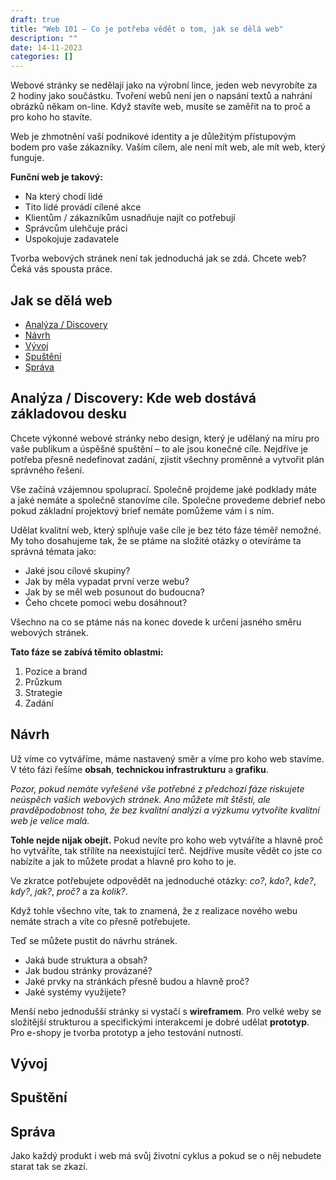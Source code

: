 ```yaml
---
draft: true
title: "Web 101 – Co je potřeba vědět o tom, jak se dělá web"
description: ""
date: 14-11-2023
categories: []
---
```


Webové stránky se nedělají jako na výrobní lince, jeden web nevyrobíte za 2 hodiny jako součástku. Tvoření webů není jen o napsání textů a nahrání obrázků někam on-line. Když stavíte web, musíte se zaměřit na to proč a pro koho ho stavíte.

Web je zhmotnění vaší podnikové identity a je důležitým přístupovým bodem pro vaše zákazníky. Vaším cílem, ale není mít web, ale mít web, který funguje.

**Funční web je takový:**

- Na který chodí lidé
- Tito lidé provádí cílené akce
- Klientům / zákazníkům usnadňuje najít co potřebují
- Správcům ulehčuje práci
- Uspokojuje zadavatele

Tvorba webových stránek není tak jednoduchá jak se zdá. Chcete web? Čeká vás spousta práce.

## Jak se dělá web

<!-- prettier-ignore-start -->

<!-- no toc -->
- [Analýza / Discovery](#analýza--discovery-kde-web-dostává-základovou-desku)
- [Návrh](#návrh)
- [Vývoj](#vývoj)
- [Spuštění](#spuštění)
- [Správa](#správa)

<!-- prettier-ignore-end -->

## Analýza / Discovery: Kde web dostává základovou desku

Chcete výkonné webové stránky nebo design, který je udělaný na míru pro vaše publikum a úspěšné spuštění – to ale jsou konečné cíle. Nejdříve je potřeba přesně nedefinovat zadání, zjistit všechny proměnné a vytvořit plán správného řešení.

Vše začíná vzájemnou spoluprací. Společně projdeme jaké podklady máte a jaké nemáte a společně stanovíme cíle. Společne provedeme debrief nebo pokud základní projektový brief nemáte pomůžeme vám i s ním.

Udělat kvalitní web, který splňuje vaše cíle je bez této fáze téměř nemožné. My toho dosahujeme tak, že se ptáme na složité otázky o otevíráme ta správná témata jako:

- Jaké jsou cílové skupiny?
- Jak by měla vypadat první verze webu?
- Jak by se měl web posunout do budoucna?
- Čeho chcete pomoci webu dosáhnout?

Všechno na co se ptáme nás na konec dovede k určení jasného směru webových stránek.

**Tato fáze se zabívá těmito oblastmi:**

1. Pozice a brand
2. Průzkum
3. Strategie
4. Zadání

## Návrh

Už víme co vytváříme, máme nastavený směr a víme pro koho web stavíme. V této fázi řešíme **obsah**, **technickou infrastrukturu** a **grafiku**.

_Pozor, pokud nemáte vyřešené vše potřebné z předchozí fáze riskujete neúspěch vašich webových stránek. Ano můžete mít štěstí, ale pravděpodobnost toho, že bez kvalitní analýzi a výzkumu vytvoříte kvalitní web je velice malá._

**Tohle nejde nijak obejít.** Pokud nevíte pro koho web vytváříte a hlavně proč ho vytváříte, tak střílíte na neexistující terč. Nejdříve musíte vědět co jste co nabízíte a jak to můžete prodat a hlavně pro koho to je.

Ve zkratce potřebujete odpovědět na jednoduché otázky: _co?_, _kdo?_, _kde?_, _kdy?_, _jak?_, _proč?_ a za _kolik?_.

Když tohle všechno víte, tak to znamená, že z realizace nového webu nemáte strach a víte co přesně potřebujete.

Teď se můžete pustit do návrhu stránek.

- Jaká bude struktura a obsah?
- Jak budou stránky provázané?
- Jaké prvky na stránkách přesně budou a hlavně proč?
- Jaké systémy využijete?

Menší nebo jednodušší stránky si vystačí s **wireframem**. Pro velké weby se složitější strukturou a specifickými interakcemi je dobré udělat **prototyp**. Pro e-shopy je tvorba prototyp a jeho testování nutností.

## Vývoj

## Spuštění

## Správa

Jako každý produkt i web má svůj životní cyklus a pokud se o něj nebudete starat tak se zkazí.
